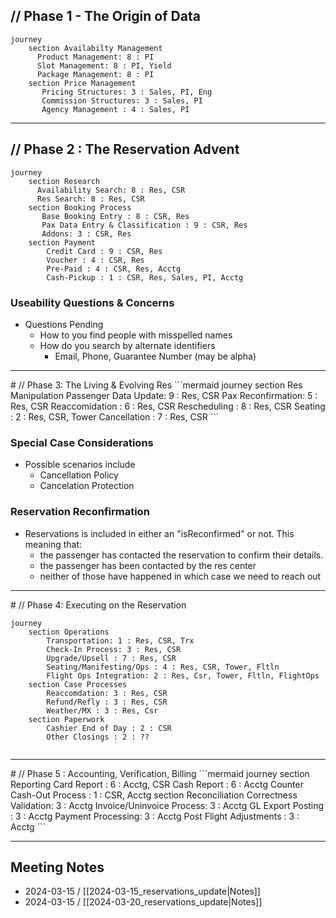 

## // Phase 1 - The Origin of Data

```mermaid
journey
    section Availabilty Management
      Product Management: 8 : PI
      Slot Management: 8 : PI, Yield
      Package Management: 8 : PI
    section Price Management
	   Pricing Structures: 3 : Sales, PI, Eng
	   Commission Structures: 3 : Sales, PI
	   Agency Management : 4 : Sales, PI
```

---
<div style="page-break-after: always;"></div>

## // Phase 2 : The Reservation Advent

```mermaid
journey
    section Research
      Availability Search: 8 : Res, CSR
      Res Search: 8 : Res, CSR
    section Booking Process
	   Base Booking Entry : 8 : CSR, Res
	   Pax Data Entry & Classification : 9 : CSR, Res
	   Addons: 3 : CSR, Res
	section Payment
		Credit Card : 9 : CSR, Res
		Voucher : 4 : CSR, Res
		Pre-Paid : 4 : CSR, Res, Acctg
		Cash-Pickup : 1 : CSR, Res, Sales, PI, Acctg
```

### Useability Questions & Concerns
- Questions Pending
	- How to you find people with misspelled names
	- How do you search by alternate identifiers
		- Email, Phone, Guarantee Number (may be alpha)

---
<div style="page-break-after: always;"></div>
# // Phase 3: The Living & Evolving Res
```mermaid
journey
	section Res Manipulation
	  Passenger Data Update: 9 : Res, CSR
	  Pax Reconfirmation: 5 : Res, CSR
	  Reaccomidation : 6 : Res, CSR
	  Rescheduling : 8 : Res, CSR
	  Seating : 2 : Res, CSR, Tower
	  Cancellation : 7 : Res, CSR
```

### Special Case Considerations
- Possible scenarios include
	- Cancellation Policy
	- Cancelation Protection
### Reservation Reconfirmation
- Reservations is included in either an "isReconfirmed" or not.  This meaning that:
	- the passenger has contacted the reservation to confirm their details.
	- the passenger has been contacted by the res center
	- neither of those have happened in which case we need to reach out 

---
<div style="page-break-after: always;"></div>
# // Phase 4: Executing on the Reservation

```mermaid
journey
	section Operations
		Transportation: 1 : Res, CSR, Trx
		Check-In Process: 3 : Res, CSR
		Upgrade/Upsell : 7 : Res, CSR
		Seating/Manifesting/Ops : 4 : Res, CSR, Tower, Fltln
		Flight Ops Integration: 2 : Res, Csr, Tower, Fltln, FlightOps
	section Case Processes
		Reaccomdation: 3 : Res, CSR
		Refund/Refly : 3 : Res, CSR
		Weather/MX : 3 : Res, Csr
	section Paperwork
		Cashier End of Day : 2 : CSR
		Other Closings : 2 : ??
		
```

---
<div style="page-break-after: always;"></div>
# // Phase 5 : Accounting, Verification, Billing
```mermaid
journey
	section Reporting
		Card Report : 6 : Acctg, CSR
		Cash Report : 6 : Acctg
		Counter Cash-Out Process : 1 : CSR, Acctg
	section Reconciliation
		Correctness Validation: 3 : Acctg
		Invoice/Uninvoice Process: 3 : Acctg
		GL Export Posting : 3 : Acctg
		Payment Processing: 3 : Acctg
		Post Flight Adjustments : 3 : Acctg		
```

---
## Meeting Notes
- 2024-03-15 / [[2024-03-15_reservations_update|Notes]]
- 2024-03-15 / [[2024-03-20_reservations_update|Notes]]